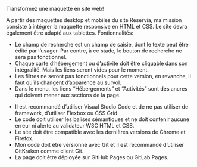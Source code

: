 Transformez une maquette en site web!

A partir des maquettes desktop et mobiles du site Reservia, ma mission consiste à intégrer la maquette responsive en HTML et CSS. Le site devra également être adapté aux tablettes.
Fontionnalités:
  - Le champ de recherche est un champ de saisie, dont le texte peut être édité par l’usager. Par contre, à ce stade, le bouton de recherche ne sera pas fonctionnel.
  - Chaque carte d’hébergement ou d’activité doit être cliquable dans son intégralité. Mais les liens seront vides pour le moment.
  - Les filtres ne seront pas fonctionnels pour cette version, en revanche, il faut qu’ils changent d’apparence au survol.
  - Dans le menu, les liens “Hébergements” et “Activités” sont des ancres qui doivent mener aux sections de la page.

* Il est recommandé d’utiliser Visual Studio Code et de ne pas utiliser de framework, d’utiliser Flexbox ou CSS Grid.
* Le code doit utiliser les balises sémantiques et ne doit contenir aucune erreur ni alerte au validateur W3C HTML et CSS.
* Le site doit être compatible avec les dernières versions de Chrome et Firefox.
 * Mon code doit être versionné avec Git et il est recommandé d’utiliser GitKraken comme client Git.
* La page doit être déployée sur GitHub Pages ou GitLab Pages.


